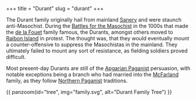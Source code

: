+++
title = "Durant"
slug = "durant"
+++

The Durant family originally hail from mainland [Sanery](@/locations/sanery.md)
and were staunch anti-Masochist. During the [Battles for the Masochist](@/events/battles-for-the-masochist.md) in the 1000s that made the [de la Fouet](@/families/de-la-fouet.md) 
family famous, the Durants, amongst others moved to 
[Raibon Island](@/locations/raibon-island.md) in protest. The thought was, that
they would eventually mount a counter-offensive to suppress the Masochistas in 
the mainland. They ultimately failed to mount any sort of resistance, as fielding
soldiers proved difficult.

Most present-day Durants are still of the [Apgarian Paganist](@/religions/apgarian-paganism.md) persuasion, with notable exceptions being a branch who
had married into the [McFarland](@/families/mcfarland/index.md) family, as they follow 
[Northern Paganist](@/religions/northern-paganism.md) traditions.

{{ panzoom(id="tree", img="family.svg", alt="Durant Family Tree") }}